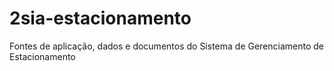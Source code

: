 # 2sia-estacionamento
Fontes de aplicação, dados e documentos do Sistema de Gerenciamento de Estacionamento
